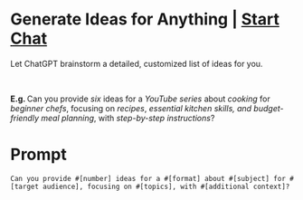 

# Generate Ideas for Anything | [Start Chat](https://gptcall.net/chat.html?data=%7B%22contact%22%3A%7B%22id%22%3A%226cb4c8a6-d3e5-4827-b469-c69dea0c8f98%22%2C%22flow%22%3Atrue%7D%7D)
<p>Let ChatGPT brainstorm a detailed, customized list of ideas for you.</p><p><br></p><p><strong>E.g. </strong>Can you provide <em>six</em> ideas for a <em>YouTube series</em> about <em>cooking</em> for <em>beginner chefs</em>, focusing on <em>recipes</em>, <em>essential kitchen skills, and budget-friendly meal planning</em>, with <em>step-by-step instructions</em>?</p>

# Prompt

```
Can you provide #[number] ideas for a #[format] about #[subject] for #[target audience], focusing on #[topics], with #[additional context]?
```





